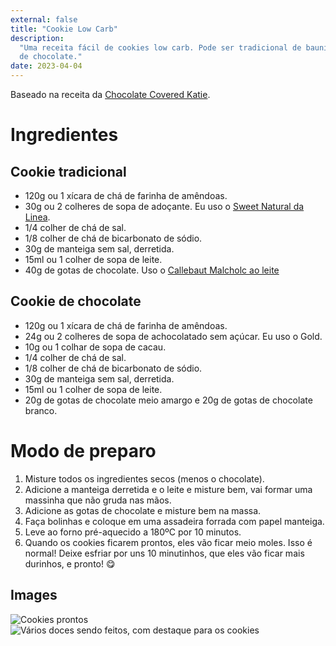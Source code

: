 ```yaml
---
external: false
title: "Cookie Low Carb"
description:
  "Uma receita fácil de cookies low carb. Pode ser tradicional de baunilha, ou
  de chocolate."
date: 2023-04-04
---
```


Baseado na receita da
[Chocolate Covered Katie](https://chocolatecoveredkatie.com/keto-cookies-recipe/).

# Ingredientes

## Cookie tradicional

- 120g ou 1 xícara de chá de farinha de amêndoas.
- 30g ou 2 colheres de sopa de adoçante. Eu uso o
  [Sweet Natural da Linea](https://www.lineaalimentos.com.br/linea-adocante-sweet-natural-culinario-300g/p).
- 1/4 colher de chá de sal.
- 1/8 colher de chá de bicarbonato de sódio.
- 30g de manteiga sem sal, derretida.
- 15ml ou 1 colher de sopa de leite.
- 40g de gotas de chocolate. Uso o
  <a href="https://www.callebaut.com/pt-BR/chocolate-cacau-castanhas/MALCHOC-M-123/chocolate-ao-leite-malchoc-callebaut-35" target="_blank">Callebaut
  Malcholc ao leite</a>

## Cookie de chocolate

- 120g ou 1 xícara de chá de farinha de amêndoas.
- 24g ou 2 colheres de sopa de achocolatado sem açúcar. Eu uso o Gold.
- 10g ou 1 colhar de sopa de cacau.
- 1/4 colher de chá de sal.
- 1/8 colher de chá de bicarbonato de sódio.
- 30g de manteiga sem sal, derretida.
- 15ml ou 1 colher de sopa de leite.
- 20g de gotas de chocolate meio amargo e 20g de gotas de chocolate branco.

# Modo de preparo

1. Misture todos os ingredientes secos (menos o chocolate).
2. Adicione a manteiga derretida e o leite e misture bem, vai formar uma
   massinha que não gruda nas mãos.
3. Adicione as gotas de chocolate e misture bem na massa.
4. Faça bolinhas e coloque em uma assadeira forrada com papel manteiga.
5. Leve ao forno pré-aquecido a 180ºC por 10 minutos.
6. Quando os cookies ficarem prontos, eles vão ficar meio moles. Isso é normal!
   Deixe esfriar por uns 10 minutinhos, que eles vão ficar mais durinhos, e
   pronto! 😋

## Images

![Cookies prontos](/images/cookies.jpeg)
![Vários doces sendo feitos, com destaque para os cookies](/images/varios-doces.jpeg)
